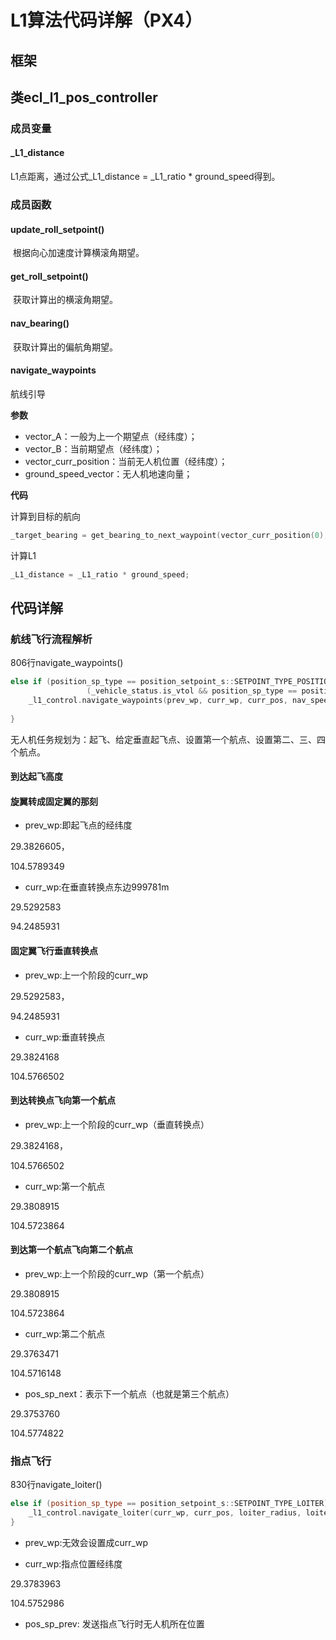 # L1算法代码详解（PX4）



## 框架





## 类ecl_l1_pos_controller

### 成员变量

#### _L1_distance

L1点距离，通过公式_L1_distance = _L1_ratio * ground_speed得到。

### 成员函数

#### update_roll_setpoint()

​		根据向心加速度计算横滚角期望。

#### get_roll_setpoint()

​		获取计算出的横滚角期望。



#### nav_bearing()

​		获取计算出的偏航角期望。



#### navigate_waypoints

航线引导

**参数**

- vector_A：一般为上一个期望点（经纬度）；
- vector_B：当前期望点（经纬度）；
- vector_curr_position：当前无人机位置（经纬度）；
- ground_speed_vector：无人机地速向量；



**代码**

计算到目标的航向

```c
_target_bearing = get_bearing_to_next_waypoint(vector_curr_position(0), vector_curr_position(1), vector_B(0), vector_B(1));
```

计算L1

```c
_L1_distance = _L1_ratio * ground_speed;
```









## 代码详解



### 航线飞行流程解析

806行navigate_waypoints()

```c
else if (position_sp_type == position_setpoint_s::SETPOINT_TYPE_POSITION ||
                 (_vehicle_status.is_vtol && position_sp_type == position_setpoint_s::SETPOINT_TYPE_LAND)) {
	_l1_control.navigate_waypoints(prev_wp, curr_wp, curr_pos, nav_speed_2d);
    
}
```



无人机任务规划为：起飞、给定垂直起飞点、设置第一个航点、设置第二、三、四个航点。

#### 到达起飞高度



#### 旋翼转成固定翼的那刻

- prev_wp:即起飞点的经纬度

29.3826605，

104.5789349

- curr_wp:在垂直转换点东边999781m

29.5292583

94.2485931

#### 固定翼飞行垂直转换点

- prev_wp:上一个阶段的curr_wp

29.5292583，

94.2485931

- curr_wp:垂直转换点

29.3824168

104.5766502



#### 到达转换点飞向第一个航点

- prev_wp:上一个阶段的curr_wp（垂直转换点）

29.3824168，

104.5766502

- curr_wp:第一个航点

29.3808915

104.5723864

#### 到达第一个航点飞向第二个航点

- prev_wp:上一个阶段的curr_wp（第一个航点）

29.3808915

104.5723864

- curr_wp:第二个航点

29.3763471

104.5716148



- pos_sp_next：表示下一个航点（也就是第三个航点）

29.3753760

104.5774822



### 指点飞行

830行navigate_loiter()

```c++
else if (position_sp_type == position_setpoint_s::SETPOINT_TYPE_LOITER) {
    _l1_control.navigate_loiter(curr_wp, curr_pos, loiter_radius, loiter_direction, nav_speed_2d);
}
```



- prev_wp:无效会设置成curr_wp



- curr_wp:指点位置经纬度

29.3783963

104.5752986



- pos_sp_prev: 发送指点飞行时无人机所在位置





